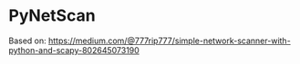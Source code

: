 # PyNetScan

Based on: https://medium.com/@777rip777/simple-network-scanner-with-python-and-scapy-802645073190

